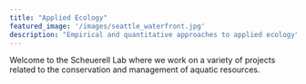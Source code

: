 ```yaml
---
title: "Applied Ecology"
featured_image: '/images/seattle_waterfront.jpg'
description: "Empirical and quantitative approaches to applied ecology"
---
```

Welcome to the Scheuerell Lab where we work on a variety of projects related to the conservation and management of aquatic resources.
